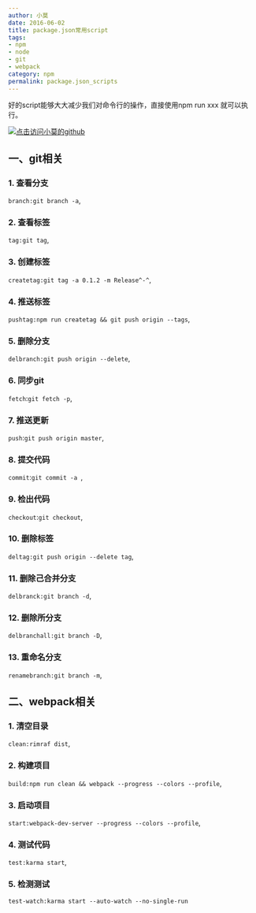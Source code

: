 ```yaml
---
author: 小莫
date: 2016-06-02
title: package.json常用script
tags:
- npm
- node
- git
- webpack
category: npm
permalink: package.json_scripts
---
```

好的script能够大大减少我们对命令行的操作，直接使用npm run xxx 就可以执行。
<!--more-->
[![点击访问小莫的github](http://static.xiaomo.info/images/npm.png)](https://github.com/qq83387856)
## 一、git相关


### 1. 查看分支
  `branch:git branch -a`,    
### 2. 查看标签
  `tag:git tag`,    
### 3. 创建标签
  `createtag:git tag -a 0.1.2 -m Release^-^`,    
### 4. 推送标签
  `pushtag:npm run createtag && git push origin --tags`,        
### 5. 删除分支
  `delbranch:git push origin --delete`,             
### 6. 同步git
  `fetch`:`git fetch -p`,                  
### 7. 推送更新
  `push`:`git push origin master`,            
### 8. 提交代码
 `commit`:`git commit -a `,             
### 9. 检出代码
  `checkout`:`git checkout`,            
### 10. 删除标签
  `deltag:git push origin --delete tag`,             
### 11. 删除己合并分支
   `delbranck:git branch -d`,          
### 12. 删除所分支
 `delbranchall:git branch -D`,                 
### 13. 重命名分支
  `renamebranch:git branch -m`,   


## 二、webpack相关
### 1. 清空目录
  `clean:rimraf dist`,
### 2. 构建项目
  `build:npm run clean && webpack --progress --colors --profile`,
### 3. 启动项目
  `start:webpack-dev-server --progress --colors --profile`,
### 4. 测试代码
  `test:karma start`,
### 5. 检测测试
  `test-watch:karma start --auto-watch --no-single-run`
